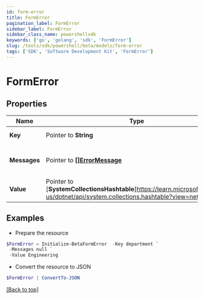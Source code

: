 ```yaml
---
id: form-error
title: FormError
pagination_label: FormError
sidebar_label: FormError
sidebar_class_name: powershellsdk
keywords: ['go', 'golang', 'sdk', 'FormError'] 
slug: /tools/sdk/powershell/beta/models/form-error
tags: ['SDK', 'Software Development Kit', 'FormError']
---
```



# FormError

## Properties

Name | Type | Description | Notes
------------ | ------------- | ------------- | -------------
**Key** |  Pointer to **String** | Key is the technical key | [optional] 
**Messages** |  Pointer to [**[]ErrorMessage**](error-message) | Messages is a list of web.ErrorMessage items | [optional] 
**Value** |  Pointer to [**SystemCollectionsHashtable**]https://learn.microsoft.com/en-us/dotnet/api/system.collections.hashtable?view=net-8.0 | Value is the value associated with a Key | [optional] 

## Examples

- Prepare the resource
```powershell
$FormError = Initialize-BetaFormError  -Key department `
 -Messages null `
 -Value Engineering
```

- Convert the resource to JSON
```powershell
$FormError | ConvertTo-JSON
```


[[Back to top]](#) 


